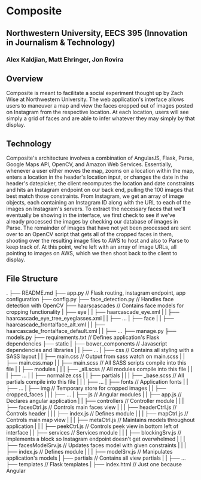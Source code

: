# Composite
## Northwestern University, EECS 395 (Innovation in Journalism & Technology)
### Alex Kaldjian, Matt Ehringer, Jon Rovira


## Overview
Composite is meant to facilitate a social experiment thought up by Zach Wise at Northwestern University. The web application's
interface allows users to maneuver a map and view the faces cropped out of images posted on Instagram from the respective location.
At each location, users will see simply a grid of faces and are able to infer whatever they may simply by that display.


## Technology
Composite's architecture involves a combination of AngularJS, Flask, Parse, Google Maps API, OpenCV, and Amazon Web Services.
Essentially, whenever a user either moves the map, zooms on a location within the map, enters a location in the header's
location input, or changes the date in the header's datepicker, the client recomputes the location and date constraints and
hits an Instagram endpoint on our back end, pulling the 100 images that best match those constraints. From Instagram, we get
an array of image objects, each containing an Instagram ID along with the URL to each of the images on Instagram's servers.
To extract the necessary faces that we'll eventually be showing in the interface, we first check to see if we've already
processed the images by checking our database of images in Parse. The remainder of images that have not yet been processed
are sent over to an OpenCV script that gets all of the cropped faces in them, shooting over the resulting image files to AWS
to host and also to Parse to keep track of. At this point, we're left with an array of image URLs, all pointing to images on
AWS, which we then shoot back to the client to display.


## File Structure
.
├── README.md
├── app.py // Flask routing, instagram endpoint, app configuration
├── config.py
├── face_detection.py // Handles face detection with OpenCV
├── haarscascades // Contains face models for cropping functionality
|   ├── eye
|   |   ├── haarcascade_eye.xml
|   |   ├── haarcascade_eye_tree_eyeglasses.xml
|   |   ├── ...
|   ├── face
|   |   ├── haarcascade_frontalface_alt.xml
|   |   ├── haarcascade_frontalface_default.xml
|   |   ├── ...
├── manage.py
├── models.py
├── requirements.txt // Defines application's Flask dependencies
├── static
|   ├── bower_components // Javascript dependencies and libraries
|   |   ├── ...
|   ├── css // Contains all styling with a SASS layout
|   |   ├── main.css // Output from sass watch on main.scss
|   |   ├── main.css.map
|   |   ├── main.scss // All SASS scripts compile into this file
|   |   ├── modules
|   |   |   ├── _all.scss // All modules compile into this file
|   |   |   ├── ...
|   |   ├── normalize.css
|   |   ├── partials
|   |   |   ├── _base.scss // All partials compile into this file
|   |   |   ├── ...
|   ├── fonts // Application fonts
|   |   ├── ...
|   ├── img // Temporary store for cropped images
|   |   ├── cropped_faces
|   |   |   ├── ...
|   ├── js // Angular modules
|   |   ├── app.js // Declares angular application
|   |   ├── controllers // Controller module
|   |   |   ├── facesCtrl.js // Controls main faces view
|   |   |   ├── headerCtrl.js // Controls header
|   |   |   ├── index.js // Defines module
|   |   |   ├── mapCtrl.js // Controls main map view
|   |   |   ├── metaCtrl.js // Maintains models throughout application
|   |   |   ├── peekCtrl.js // Controls peek view in bottom left of interface
|   |   ├── services // Services module
|   |   |   ├── blockingSrv.js // Implements a block so Instagram endpoint doesn't get overwhelmed
|   |   |   ├── facesModelSrv.js // Updates faces model with given constraints
|   |   |   ├── index.js // Defines module
|   |   |   ├── modelSrv.js // Manipulates application's models
|   ├── partials // Contains all view partials
|   |   ├── ...
├── templates // Flask templates
|   ├── index.html // Just one because Angular










